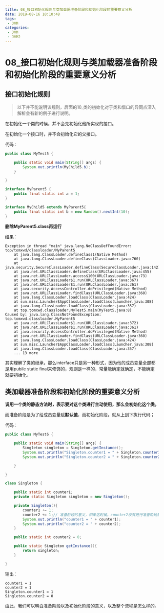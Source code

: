 ```yaml
---
title: 08_接口初始化规则与类加载器准备阶段和初始化阶段的重要意义分析
date: 2019-08-16 10:10:48
tags: 
 - JVM
categories:
 - JVM
 - JVM2
---
```


# 08_接口初始化规则与类加载器准备阶段和初始化阶段的重要意义分析

## 接口初始化规则

> 以下并不能说明该规则，后面的10_类的初始化对于类和借口的异同点深入解析会有新的例子进行说明。

在初始化一个类的时候，并不会先初始化他所实现的接口。

在初始化一个接口时，并不会初始化它的父接口。

代码：

```java
public class MyTest5 {

    public static void main(String[] args) {
        System.out.println(MyChild5.b);
    }

}

interface MyParent5 {
    public final static int a = 1;
}

interface MyChild5 extends MyParent5{
    public final static int b = new Random().nextInt(10);
}
```

**删除MyParent5.class再运行**

结果：

```
Exception in thread "main" java.lang.NoClassDefFoundError: top/tomxwd/classloader/MyParent5
	at java.lang.ClassLoader.defineClass1(Native Method)
	at java.lang.ClassLoader.defineClass(ClassLoader.java:760)
	at java.security.SecureClassLoader.defineClass(SecureClassLoader.java:142)
	at java.net.URLClassLoader.defineClass(URLClassLoader.java:455)
	at java.net.URLClassLoader.access$100(URLClassLoader.java:73)
	at java.net.URLClassLoader$1.run(URLClassLoader.java:367)
	at java.net.URLClassLoader$1.run(URLClassLoader.java:361)
	at java.security.AccessController.doPrivileged(Native Method)
	at java.net.URLClassLoader.findClass(URLClassLoader.java:360)
	at java.lang.ClassLoader.loadClass(ClassLoader.java:424)
	at sun.misc.Launcher$AppClassLoader.loadClass(Launcher.java:308)
	at java.lang.ClassLoader.loadClass(ClassLoader.java:357)
	at top.tomxwd.classloader.MyTest5.main(MyTest5.java:8)
Caused by: java.lang.ClassNotFoundException: top.tomxwd.classloader.MyParent5
	at java.net.URLClassLoader$1.run(URLClassLoader.java:372)
	at java.net.URLClassLoader$1.run(URLClassLoader.java:361)
	at java.security.AccessController.doPrivileged(Native Method)
	at java.net.URLClassLoader.findClass(URLClassLoader.java:360)
	at java.lang.ClassLoader.loadClass(ClassLoader.java:424)
	at sun.misc.Launcher$AppClassLoader.loadClass(Launcher.java:308)
	at java.lang.ClassLoader.loadClass(ClassLoader.java:357)
	... 13 more
```

其实理解了类的继承，那么interface只是另一种形式，因为他的成员变量全部都是用pubilc static final来修饰的，规则是一样的，常量能确定就确定，不能确定就要初始化。

## 类加载器准备阶段和初始化阶段的重要意义分析

**调用一个类的静态方法时，表示要对这个类进行主动使用，那么会初始化这个类。**

而准备阶段是为了给成员变量赋**默认值**，而初始化阶段，就从上到下执行代码；

代码：

```java
public class MyTest6 {

    public static void main(String[] args) {
        Singleton singleton = Singleton.getInstance();
        System.out.println("Singleton.counter1 = " + Singleton.counter1);
        System.out.println("Singleton.counter2 = " + Singleton.counter2);

    }

}

class Singleton {

    public static int counter1;
    private static Singleton singleton = new Singleton();

    private Singleton(){
        counter1 += 1;
        counter2 += 1;// 准备阶段的意义，如果这时候，counter2没有进行准备阶段赋初值，那么这里是不能运行的。
        System.out.println("counter1 = " + counter1);
        System.out.println("counter2 = " + counter2);
    }

    public static int counter2 = 0;

    public static Singleton getInstance(){
        return singleton;
    }

}
```

输出：

```
counter1 = 1
counter2 = 1
Singleton.counter1 = 1
Singleton.counter2 = 0
```

由此，我们可以明白准备阶段以及初始化阶段的意义，以及整个流程是怎么样的。

